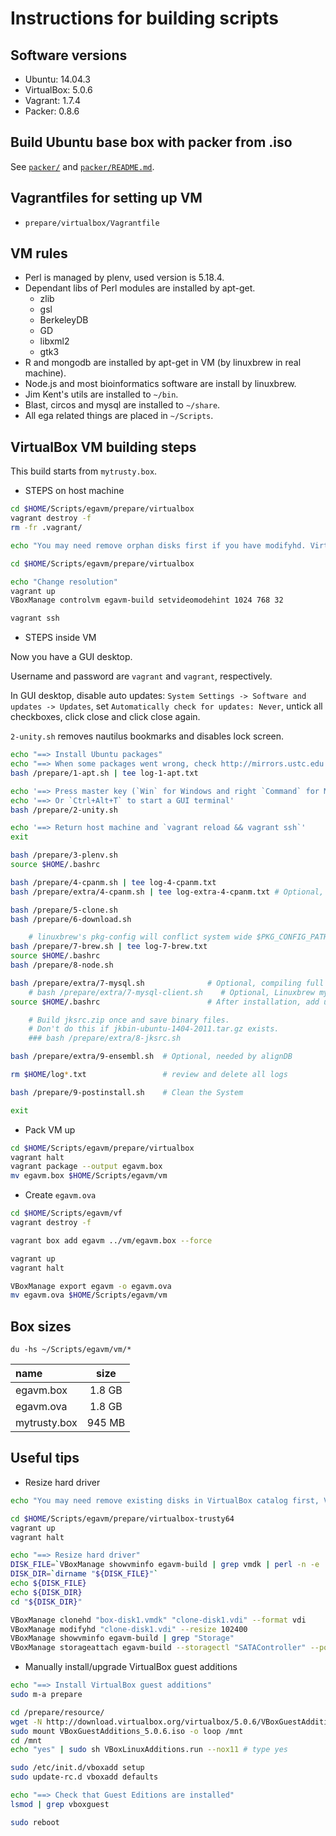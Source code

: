 # Instructions for building scripts

## Software versions

* Ubuntu:       14.04.3
* VirtualBox:   5.0.6
* Vagrant:      1.7.4
* Packer:       0.8.6

## Build Ubuntu base box with packer from .iso

See [`packer/`](packer/) and [`packer/README.md`](packer/README.md).

## Vagrantfiles for setting up VM

* `prepare/virtualbox/Vagrantfile`

## VM rules

* Perl is managed by plenv, used version is 5.18.4.
* Dependant libs of Perl modules are installed by apt-get.
    * zlib
    * gsl
    * BerkeleyDB
    * GD
    * libxml2
    * gtk3
* R and mongodb are installed by apt-get in VM (by linuxbrew in real machine).
* Node.js and most bioinformatics software are install by linuxbrew.
* Jim Kent's utils are installed to `~/bin`.
* Blast, circos and mysql are installed to `~/share`.
* All ega related things are placed in `~/Scripts`.

## VirtualBox VM building steps

This build starts from `mytrusty.box`.

* STEPS on host machine

```bash
cd $HOME/Scripts/egavm/prepare/virtualbox
vagrant destroy -f
rm -fr .vagrant/

echo "You may need remove orphan disks first if you have modifyhd. VirtualBox->File->Virtual Media Manager."

cd $HOME/Scripts/egavm/prepare/virtualbox

echo "Change resolution"
vagrant up
VBoxManage controlvm egavm-build setvideomodehint 1024 768 32

vagrant ssh
```

* STEPS inside VM

Now you have a GUI desktop.

Username and password are `vagrant` and `vagrant`, respectively.

In GUI desktop, disable auto updates: `System Settings -> Software and updates -> Updates`,
set `Automatically check for updates: Never`, untick all checkboxes, click close and click close again.

`2-unity.sh` removes nautilus bookmarks and disables lock screen.

```bash
echo "==> Install Ubuntu packages"
echo "==> When some packages went wrong, check http://mirrors.ustc.edu.cn/ubuntu/ for updating status."
bash /prepare/1-apt.sh | tee log-1-apt.txt

echo '==> Press master key (`Win` for Windows and right `Command` for Mac) and type `terminal` to start a GUI terminal'
echo '==> Or `Ctrl+Alt+T` to start a GUI terminal'
bash /prepare/2-unity.sh

echo '==> Return host machine and `vagrant reload && vagrant ssh`'
exit

bash /prepare/3-plenv.sh
source $HOME/.bashrc

bash /prepare/4-cpanm.sh | tee log-4-cpanm.txt
bash /prepare/extra/4-cpanm.sh | tee log-extra-4-cpanm.txt # Optional, needed by alignDB

bash /prepare/5-clone.sh
bash /prepare/6-download.sh

    # linuxbrew's pkg-config will conflict system wide $PKG_CONFIG_PATH, so put them to the tail of job queues.
bash /prepare/7-brew.sh | tee log-7-brew.txt
source $HOME/.bashrc
bash /prepare/8-node.sh

bash /prepare/extra/7-mysql.sh              # Optional, compiling full mysql51.
    # bash /prepare/extra/7-mysql-client.sh    # Optional, Linuxbrew mysql51 client, needed by alignDB and building jksrc.
source $HOME/.bashrc                        # After installation, add user alignDB to mysql.

    # Build jksrc.zip once and save binary files.
    # Don't do this if jkbin-ubuntu-1404-2011.tar.gz exists.
    ### bash /prepare/extra/8-jksrc.sh

bash /prepare/extra/9-ensembl.sh  # Optional, needed by alignDB

rm $HOME/log*.txt                 # review and delete all logs

bash /prepare/9-postinstall.sh    # Clean the System

exit
```

* Pack VM up

```bash
cd $HOME/Scripts/egavm/prepare/virtualbox
vagrant halt
vagrant package --output egavm.box
mv egavm.box $HOME/Scripts/egavm/vm
```

* Create `egavm.ova`

```bash
cd $HOME/Scripts/egavm/vf
vagrant destroy -f

vagrant box add egavm ../vm/egavm.box --force

vagrant up
vagrant halt

VBoxManage export egavm -o egavm.ova
mv egavm.ova $HOME/Scripts/egavm/vm
```

## Box sizes

`du -hs ~/Scripts/egavm/vm/*`

| name         | size    |
| :-----       | :-----: |
| egavm.box    | 1.8 GB  |
| egavm.ova    | 1.8 GB  |
| mytrusty.box | 945 MB  |

## Useful tips

* Resize hard driver

```bash
echo "You may need remove existing disks in VirtualBox catalog first, VirtualBox->File->Virtual Media Manager."

cd $HOME/Scripts/egavm/prepare/virtualbox-trusty64
vagrant up
vagrant halt

echo "==> Resize hard driver"
DISK_FILE=`VBoxManage showvminfo egavm-build | grep vmdk | perl -n -e '/($ENV{HOME}.+)\(UUID/; $file = $1; print $file'`
DISK_DIR=`dirname "${DISK_FILE}"`
echo ${DISK_FILE}
echo ${DISK_DIR}
cd "${DISK_DIR}"

VBoxManage clonehd "box-disk1.vmdk" "clone-disk1.vdi" --format vdi
VBoxManage modifyhd "clone-disk1.vdi" --resize 102400
VBoxManage showvminfo egavm-build | grep "Storage"
VBoxManage storageattach egavm-build --storagectl "SATAController" --port 0 --device 0 --type hdd --medium clone-disk1.vdi
```

* Manually install/upgrade VirtualBox guest additions

```bash
echo "==> Install VirtualBox guest additions"
sudo m-a prepare

cd /prepare/resource/
wget -N http://download.virtualbox.org/virtualbox/5.0.6/VBoxGuestAdditions_5.0.6.iso
sudo mount VBoxGuestAdditions_5.0.6.iso -o loop /mnt
cd /mnt
echo "yes" | sudo sh VBoxLinuxAdditions.run --nox11 # type yes

sudo /etc/init.d/vboxadd setup
sudo update-rc.d vboxadd defaults

echo "==> Check that Guest Editions are installed"
lsmod | grep vboxguest

sudo reboot
```
